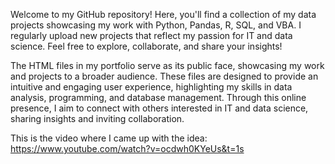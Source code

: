 Welcome to my GitHub repository! Here, you'll find a collection of my data projects showcasing my work with Python, Pandas, R, SQL, and VBA. I regularly upload new projects that reflect my passion for IT and data science. Feel free to explore, collaborate, and share your insights!

The HTML files in my portfolio serve as its public face, showcasing my work and projects to a broader audience. These files are designed to provide an intuitive and engaging user experience, highlighting my skills in data analysis, programming, and database management. Through this online presence, I aim to connect with others interested in IT and data science, sharing insights and inviting collaboration.

This is the video where I came up with the idea:
https://www.youtube.com/watch?v=ocdwh0KYeUs&t=1s
